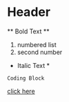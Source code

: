 # Header

** Bold Text **

1. numbered list
2. second number

* Italic Text *

`Coding Block`

[click here](http://www.espn.com)
